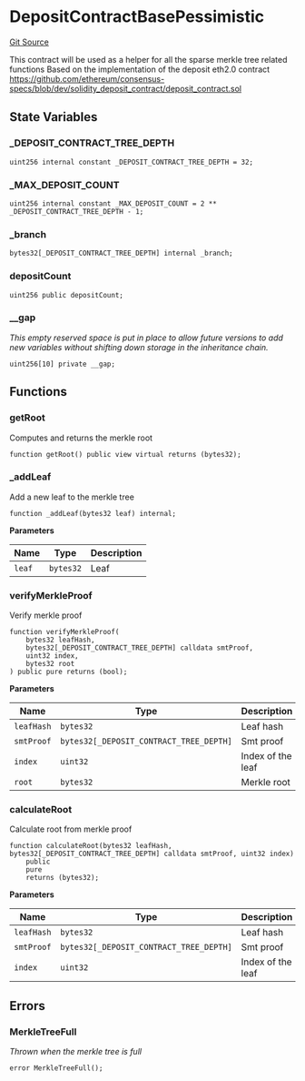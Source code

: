 # DepositContractBasePessimistic
[Git Source](https://github.com/agglayer/agglayer-contracts/blob/a8bf2955890e7123a84542ced57636d763299651/contracts/v2/previousVersions/pessimistic/DepositContractBasePessimistic.sol)

This contract will be used as a helper for all the sparse merkle tree related functions
Based on the implementation of the deposit eth2.0 contract https://github.com/ethereum/consensus-specs/blob/dev/solidity_deposit_contract/deposit_contract.sol


## State Variables
### _DEPOSIT_CONTRACT_TREE_DEPTH

```solidity
uint256 internal constant _DEPOSIT_CONTRACT_TREE_DEPTH = 32;
```


### _MAX_DEPOSIT_COUNT

```solidity
uint256 internal constant _MAX_DEPOSIT_COUNT = 2 ** _DEPOSIT_CONTRACT_TREE_DEPTH - 1;
```


### _branch

```solidity
bytes32[_DEPOSIT_CONTRACT_TREE_DEPTH] internal _branch;
```


### depositCount

```solidity
uint256 public depositCount;
```


### __gap
*This empty reserved space is put in place to allow future versions to add new
variables without shifting down storage in the inheritance chain.*


```solidity
uint256[10] private __gap;
```


## Functions
### getRoot

Computes and returns the merkle root


```solidity
function getRoot() public view virtual returns (bytes32);
```

### _addLeaf

Add a new leaf to the merkle tree


```solidity
function _addLeaf(bytes32 leaf) internal;
```
**Parameters**

|Name|Type|Description|
|----|----|-----------|
|`leaf`|`bytes32`|Leaf|


### verifyMerkleProof

Verify merkle proof


```solidity
function verifyMerkleProof(
    bytes32 leafHash,
    bytes32[_DEPOSIT_CONTRACT_TREE_DEPTH] calldata smtProof,
    uint32 index,
    bytes32 root
) public pure returns (bool);
```
**Parameters**

|Name|Type|Description|
|----|----|-----------|
|`leafHash`|`bytes32`|Leaf hash|
|`smtProof`|`bytes32[_DEPOSIT_CONTRACT_TREE_DEPTH]`|Smt proof|
|`index`|`uint32`|Index of the leaf|
|`root`|`bytes32`|Merkle root|


### calculateRoot

Calculate root from merkle proof


```solidity
function calculateRoot(bytes32 leafHash, bytes32[_DEPOSIT_CONTRACT_TREE_DEPTH] calldata smtProof, uint32 index)
    public
    pure
    returns (bytes32);
```
**Parameters**

|Name|Type|Description|
|----|----|-----------|
|`leafHash`|`bytes32`|Leaf hash|
|`smtProof`|`bytes32[_DEPOSIT_CONTRACT_TREE_DEPTH]`|Smt proof|
|`index`|`uint32`|Index of the leaf|


## Errors
### MerkleTreeFull
*Thrown when the merkle tree is full*


```solidity
error MerkleTreeFull();
```

